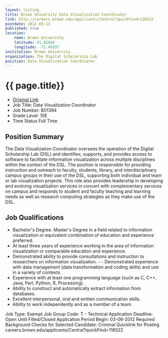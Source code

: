 ```yaml
---
layout: listing
title: Brown University Data Visualization Coordinator
link: http://careers.brown.edu/applicants/Central?quickFind=118522
postdate: 2012-03-13
published: true
location:
    name: Brown University
    latitude: 41.82684
    longitude: -71.40297
institution: Brown University
organization: The Digital Scholarship Lab 
position: Data Visualization Coordinator
---
```


# {{ page.title}}

*  [Original Link](http://careers.brown.edu/applicants/Central?quickFind=118522)
* Job Title: Data Visualization Coordinator  
* Job Number: B01394  
* Grade Level: 10E
* Time Status	 Full Time  

## Position Summary
The Data Visualization Coordinator oversees the operation of the Digital Scholarship Lab (DSL) and identifies, supports, and provides access to software to facilitate information visualization across multiple disciplines within the context of the DSL. The position is responsible for providing instruction and outreach to faculty, students, library, and interdisciplinary campus groups in their use of the DSL, supporting both individual and team or lab visualization projects. This role also provides leadership in developing and evolving visualization services in concert with complementary services on campus and responds to student and faculty teaching and learning needs as well as research computing strategies as they make use of the DSL.

## Job Qualifications
* Bachelor's Degree. Master's Degree in a field related to information visualization or equivalent combination of education and experience preferred. 
* At least three years of experience working in the area of information visualization or comparable education and experience. 
* Demonstrated ability to provide consultations and instruction to researchers on information visualization. - - Demonstrated experience with data management (data transformation and coding skills) and use in a variety of contexts. 
* Experience with at least one programming language (such as C, C++, Java, Perl, Python, R, Processing). 
* Ability to construct and automatically extract information from databases. 
* Excellent interpersonal, oral and written communication skills. 
* Ability to work independently and as a member of a team.  

Job Type: Exempt 
Job Group Code: T - Technical
Application Deadline: Open Until Filled/Closed
Application Period Begin: 03-06-2012
Required Background Checks for Selected Candidate: Criminal
Quicklink for Posting	 careers.brown.edu/applicants/Central?quickFind=118522